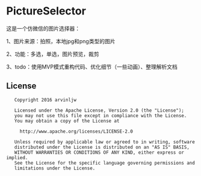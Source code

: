 # PictureSelector
这是一个仿微信的图片选择器：

1、图片来源：拍照，本地jpg和png类型的图片

2、功能：多选，单选，图片预览，裁剪

3、todo：使用MVP模式重构代码、优化细节（一些动画）、整理解析文档

## License
```
   Copyright 2016 arvinljw

   Licensed under the Apache License, Version 2.0 (the "License");
   you may not use this file except in compliance with the License.
   You may obtain a copy of the License at

     http://www.apache.org/licenses/LICENSE-2.0

   Unless required by applicable law or agreed to in writing, software
   distributed under the License is distributed on an "AS IS" BASIS,
   WITHOUT WARRANTIES OR CONDITIONS OF ANY KIND, either express or implied.
   See the License for the specific language governing permissions and
   limitations under the License.
```